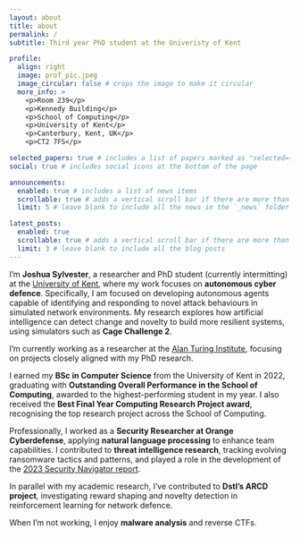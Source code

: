 ```yaml
---
layout: about
title: about
permalink: /
subtitle: Third year PhD student at the Univeristy of Kent

profile:
  align: right
  image: prof_pic.jpeg
  image_circular: false # crops the image to make it circular
  more_info: >
    <p>Room 239</p>
    <p>Kennedy Building</p>
    <p>School of Computing</p>
    <p>University of Kent</p>
    <p>Canterbury, Kent, UK</p>
    <p>CT2 7FS</p>

selected_papers: true # includes a list of papers marked as "selected={true}"
social: true # includes social icons at the bottom of the page

announcements:
  enabled: true # includes a list of news items
  scrollable: true # adds a vertical scroll bar if there are more than 3 news items
  limit: 5 # leave blank to include all the news in the `_news` folder

latest_posts:
  enabled: true
  scrollable: true # adds a vertical scroll bar if there are more than 3 new posts items
  limit: 3 # leave blank to include all the blog posts
---
```


I’m **Joshua Sylvester**, a researcher and PhD student (currently intermitting) at the [University of Kent](https://www.kent.ac.uk/), where my work focuses on **autonomous cyber defence**. Specifically, I am focused on developing autonomous agents capable of identifying and responding to novel attack behaviours in simulated network environments. My research explores how artificial intelligence can detect change and novelty to build more resilient systems, using simulators such as **Cage Challenge 2**.

I’m currently working as a researcher at the [Alan Turing Institute](https://www.turing.ac.uk/), focusing on projects closely aligned with my PhD research.

I earned my **BSc in Computer Science** from the University of Kent in 2022, graduating with **Outstanding Overall Performance in the School of Computing**, awarded to the highest-performing student in my year. I also received the **Best Final Year Computing Research Project award**, recognising the top research project across the School of Computing.

Professionally, I worked as a **Security Researcher at Orange Cyberdefense**, applying **natural language processing** to enhance team capabilities. I contributed to **threat intelligence research**, tracking evolving ransomware tactics and patterns, and played a role in the development of the [2023 Security Navigator report](https://www.orangecyberdefense.com/no/insights/white-papers/security-navigator-2023).

In parallel with my academic research, I’ve contributed to **Dstl’s ARCD project**, investigating reward shaping and novelty detection in reinforcement learning for network defence.

When I’m not working, I enjoy **malware analysis** and reverse CTFs.

